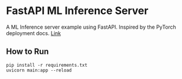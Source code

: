 # FastAPI ML Inference Server

A ML Inference server example using FastAPI. Inspired by the PyTorch deployment docs. [Link](https://pytorch.org/tutorials/intermediate/flask_rest_api_tutorial.html#integrating-the-model-in-our-api-server)

## How to Run
```
pip install -r requirements.txt
uvicorn main:app --reload
```